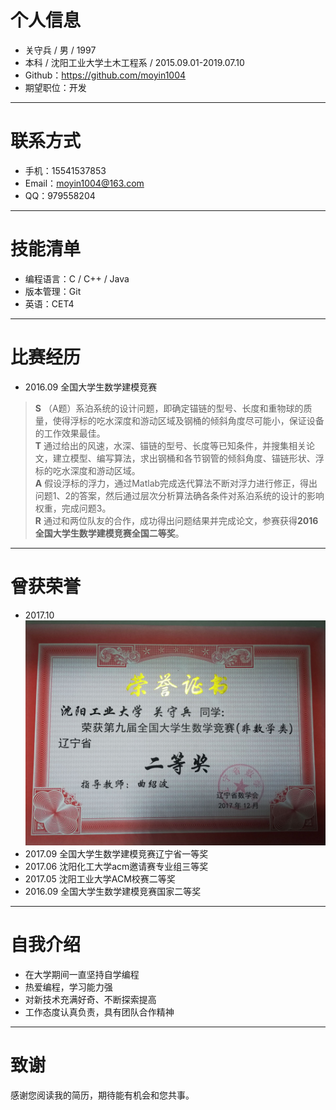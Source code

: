 # 个人信息
* 关守兵 / 男 / 1997
* 本科 / 沈阳工业大学土木工程系 / 2015.09.01-2019.07.10
* Github：<https://github.com/moyin1004>
* 期望职位：开发

---

# 联系方式
* 手机：15541537853
* Email：<moyin1004@163.com>
* QQ：979558204

---

# 技能清单
* 编程语言：C / C++ / Java
* 版本管理：Git
* 英语：CET4

---

# 比赛经历
* 2016.09 全国大学生数学建模竞赛
> **S** （A题）系泊系统的设计问题，即确定锚链的型号、长度和重物球的质量，使得浮标的吃水深度和游动区域及钢桶的倾斜角度尽可能小，保证设备的工作效果最佳。  
> **T** 通过给出的风速，水深、锚链的型号、长度等已知条件，并搜集相关论文，建立模型、编写算法，求出钢桶和各节钢管的倾斜角度、锚链形状、浮标的吃水深度和游动区域。  
> **A** 假设浮标的浮力，通过Matlab完成迭代算法不断对浮力进行修正，得出问题1、2的答案，然后通过层次分析算法确各条件对系泊系统的设计的影响权重，完成问题3。   
> **R** 通过和两位队友的合作，成功得出问题结果并完成论文，参赛获得**2016全国大学生数学建模竞赛全国二等奖**。  

---

# 曾获荣誉
* 2017.10 ![全国大学生数学竞赛辽宁省二等奖](https://github.com/moyin1004/Resume/blob/master/math%20contest.jpg)
* 2017.09 全国大学生数学建模竞赛辽宁省一等奖
* 2017.06 沈阳化工大学acm邀请赛专业组三等奖
* 2017.05 沈阳工业大学ACM校赛二等奖
* 2016.09 全国大学生数学建模竞赛国家二等奖

---

# 自我介绍
* 在大学期间一直坚持自学编程
* 热爱编程，学习能力强
* 对新技术充满好奇、不断探索提高
* 工作态度认真负责，具有团队合作精神

---

# 致谢
感谢您阅读我的简历，期待能有机会和您共事。
